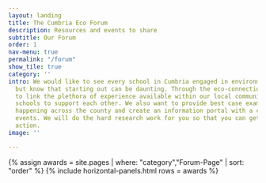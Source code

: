 ```yaml
---
layout: landing
title: The Cumbria Eco Forum
description: Resources and events to share
subtitle: Our Forum
order: 1
nav-menu: true
permalink: "/forum"
show_tile: true
category: ''
intro: We would like to see every school in Cumbria engaged in environmental activities
  but know that starting out can be daunting. Through the eco-connections hub we want
  to link the plethora of experience available within our local community and connect
  schools to support each other. We also want to provide best case examples of initiatives
  happening across the county and create an information portal with a calendar of
  events. We will do the hard research work for you so that you can get on with the
  action.
image: ''

---
```

{% assign awards = site.pages | where: "category","Forum-Page" | sort: "order" %}
{% include horizontal-panels.html rows = awards %}